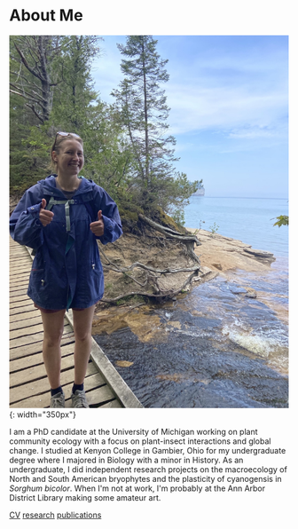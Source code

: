 # About Me

![profile](website_profile.jpg){: width="350px"}

I am a PhD candidate at the University of Michigan working on plant community ecology with a focus on plant-insect interactions and global change. I studied at Kenyon College in Gambier, Ohio for my undergraduate degree where I majored in Biology with a minor in History. As an undergraduate, I did independent research projects on the macroecology of North and South American bryophytes and the plasticity of cyanogensis in *Sorghum bicolor*. When I'm not at work, I'm probably at the Ann Arbor District Library making some amateur art. 

[CV](2024_CV.pdf)
[research](research.md)
[publications](publications.md)





